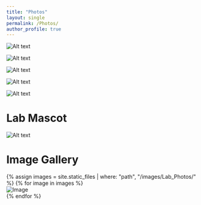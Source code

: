 ```yaml
---
title: "Photos"
layout: single
permalink: /Photos/
author_profile: true
---
```

![Alt text](/images/Lab_Photos/20241030_174452.png)

![Alt text](/images/Lab_Photos/20241030_175049.png)

![Alt text](/images/Lab_Photos/20241105_090109.png)

![Alt text](/images/Lab_Photos/20241031_085727.png)

![Alt text](/images/Lab_Photos/20241105_082538.png)

# Lab Mascot

![Alt text](/images/Lab_Photos/20240830_200721.png)

# Image Gallery

<div class="gallery">
  {% assign images = site.static_files | where: "path", "/images/Lab_Photos/" %}
  {% for image in images %}
    <div class="gallery-item">
      <img src="{{ image.path | relative_url }}" alt="Image">
    </div>
  {% endfor %}
</div>